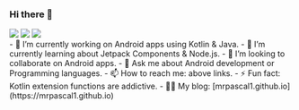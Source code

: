 ### Hi there 👋

<div align=left>
        <a href="https://www.linkedin.com/in/shahidans/"><img src="https://img.shields.io/badge/LinkedIn-0077B5?style=for-the-badge&logo=linkedin&logoColor=white" /></a>
        <a href="https://instagram.com/shahidraza._"><img src="https://img.shields.io/badge/Instagram-E4405F?style=for-the-badge&logo=instagram&logoColor=white" /></a>
        <a href="https://twitter.com/ShahidAnsari110"><img src="https://img.shields.io/badge/Twitter-1DA1F2?style=for-the-badge&logo=twitter&logoColor=white"/></a>
</div>
- 🔭 I’m currently working on Android apps using Kotlin & Java.
- 🌱 I’m currently learning about Jetpack Components & Node.js. 
- 👯 I’m looking to collaborate on Android apps.
- 💬 Ask me about Android development or Programming languages.
- 📫 How to reach me: above links.
- ⚡ Fun fact: Kotlin extension functions are addictive. 
- 👨‍💻 My blog: [mrpascal1.github.io](https://mrpascal1.github.io)
